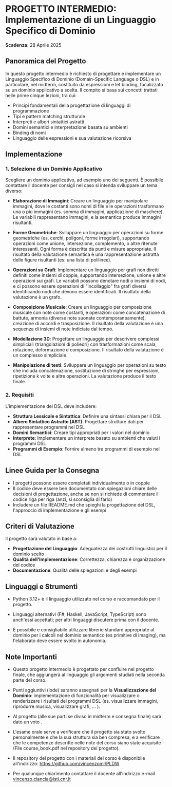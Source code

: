 # PROGETTO INTERMEDIO: Implementazione di un Linguaggio Specifico di Dominio

**Scadenza:** 28 Aprile 2025

## Panoramica del Progetto

In questo progetto intermedio è richiesto di progettare e implementare un Linguaggio Specifico di Dominio (Domain-Specific Language o DSL) e in particolare, nel midterm, costituito da espressioni e let binding, focalizzato su un dominio applicativo a scelta. Il compito si basa sui concetti trattati nelle prime cinque lezioni, tra cui:

- Principi fondamentali della progettazione di linguaggi di programmazione
- Tipi e pattern matching strutturale
- Interpreti e alberi sintattici astratti
- Domini semantici e interpretazione basata su ambienti
- Binding di nomi
- Linguaggio delle espressioni e sua valutazione ricorsiva

## Implementazione

### 1. Selezione di un Dominio Applicativo

Scegliere un dominio applicativo, ad esempio uno dei seguenti. È possibile contattare il docente per consigli nel caso si intenda sviluppare un tema diverso:

- **Elaborazione di Immagini**: Creare un linguaggio per manipolare immagini, dove le costanti sono nomi di file e le operazioni trasformano una o più immagini (es. somma di immagini, applicazione di maschere). Le variabili rappresentano immagini, e la semantica produce immagini risultanti.

- **Forme Geometriche**: Sviluppare un linguaggio per operazioni su forme geometriche (es. cerchi, poligoni, forme irregolari), supportando operazioni come unione, intersezione, complemento, o altre ritenute interessanti. Ogni forma è descritta da punti e misure appropriate. Il risultato della valutazione semantica è una rappresentazione astratta delle figure risultanti (es: una lista di polilinee).

- **Operazioni su Grafi**: Implementare un linguaggio per grafi non diretti definiti come insiemi di coppie, supportando intersezione, unione e altre operazioni sui grafi. Le variabili possono denotare nodi o insiemi di nodi, e ci possono essere operazioni di "incollaggio" fra grafi diversi identificando nodi che devono essere identificati. Il risultato della valutazione è un grafo.

- **Composizione Musicale**: Creare un linguaggio per composizione musicale con note come costanti, e operazioni come concatenazione di battute, armonia (diverse note suonate contemporaneamente), creazione di accordi e trasposizione. Il risultato della valutazione è una sequenza di insiemi di note indiciata dal tempo.

- **Modellazione 3D**: Progettare un linguaggio per descrivere complessi simpliciali (triangolazioni di poliedri) con trasformazioni come scala, rotazione, deformazione e composizione. Il risultato della valutazione è un complesso simpliciale.

- **Manipolazione di testi**: 
Sviluppare un linguaggio per operazioni su testo che includa concatenazione, sostituzione di stringhe per espressioni, ripetizione k volte e altre operazioni. La valutazione produce il testo finale.

### 2. Requisiti 

L'implementazione del DSL deve includere:

- **Struttura Lessicale e Sintattica**: Definire una sintassi chiara per il DSL
- **Albero Sintattico Astratto (AST)**: Progettare strutture dati per rappresentare programmi nel DSL
- **Domini Semantici**: Creare tipi appropriati per i valori nel dominio
- **Interprete**: Implementare un interprete basato su ambienti che valuti i programmi DSL
- **Programmi di Esempio**: Fornire almeno tre programmi di esempio nel DSL

## Linee Guida per la Consegna

- I progetti possono essere completati individualmente o in coppie
- Il codice deve essere ben documentato con spiegazioni chiare delle decisioni di progettazione, anche se non si richiede di commentare il codice riga per riga (anzi, si sconsiglia di farlo)
- Includere un file README.md che spieghi la progettazione del DSL, l'approccio di implementazione e gli esempi

## Criteri di Valutazione

Il progetto sarà valutato in base a:

- **Progettazione del Linguaggio**: Adeguatezza dei costrutti linguistici per il dominio scelto
- **Qualità dell'Implementazione**: Correttezza, chiarezza e organizzazione del codice
- **Documentazione**: Qualità delle spiegazioni e degli esempi

## Linguaggi e Strumenti

- Python 3.12+ è il linguaggio utilizzato nel corso e raccomandato per il progetto.

- Linguaggi alternativi (F#, Haskell, JavaScript, TypeScript) sono anch'essi accettati; per altri linguaggi discutere prima con il docente.

- È possibile e consigliabile utilizzare librerie standard appropriate al dominio per i calcoli nel dominio semantico (es primitive di imaging), ma l'elaborato deve essere svolto in autonomia.

## Note Importanti

- Questo progetto intermedio è progettato per confluire nel progetto finale, che aggiungerà al linguaggio gli argomenti studiati nella seconda parte del corso.

- Punti aggiuntivi (lode) saranno assegnati per la **Visualizzazione del Dominio**: implementazione di funzionalità per visualizzare o renderizzare i risultati dei programmi DSL (es. visualizzare immagini, riprodurre musica, visualizzare grafi, ... ).

- Al progetto (alle sue parti se diviso in midterm e consegna finale) sarà dato un voto .

- L'esame orale serve a verificare che il progetto sia stato svolto personalmente e che la sua struttura sia ben compresa, e a verificare che le competenze descritte nelle note del corso siano state acquisite (File course_book.pdf nel repository del progetto).

- Il repository del progetto con i materiali del corso è disponibile all'indirizzo: https://github.com/vincenzoml/PLDW

- Per qualunque chiarimento contattare il docente all'indirizzo e-mail vincenzo.ciancia@isti.cnr.it

